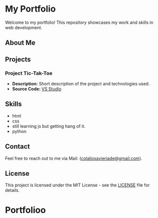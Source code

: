 # My Portfolio

Welcome to my portfolio! This repository showcases my work and skills in web development.

## About Me
## Projects

### Project Tic-Tak-Toe 
- **Description:** Short description of the project and technologies used.
- **Source Code:** [VS Studio](#)

## Skills

- html
- css
- still learning js but getting hang of it.
- python

## Contact

Feel free to reach out to me via Mail: (colaljoxavierjade@gmail.com).
## License

This project is licensed under the MIT License - see the [LICENSE](LICENSE) file for details.
# Portfolioo
